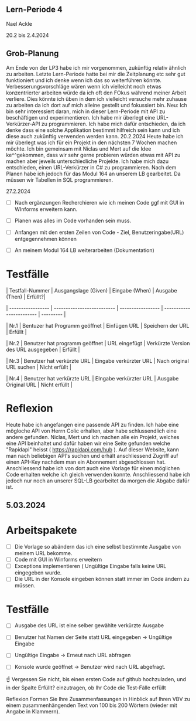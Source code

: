 ## Lern-Periode 4
Nael Ackle

20.2 bis 2.4.2024

## Grob-Planung
Am Ende von der LP3 habe ich mir vorgenommen, zukünftig relativ ähnlich zu arbeiten. Letzte Lern-Periode hatte bei mir die Zeitplanung etc sehr gut funktioniert und ich denke wenn ich das so weiterführen könnte. Verbesserungsvorschläge wären wenn ich vielleicht noch etwas konzentrierter arbeiten würde da ich oft den FOkus während meiner Arbeit verliere. Dies könnte ich üben in dem ich vielleicht versuche mehr zuhause zu arbeiten da ich dort auf mich alleine gestellt und fokussiert bin.
Neu: Ich bin sehr interessiert daran, mich in dieser Lern-Periode mit API zu beschäftigen und experimentieren.
Ich habe mir überlegt eine URL-Verkürzer-API zu programmieren. Ich habe mich dafür entschieden, da ich denke dass eine solche Applikation bestimmt hilfreich sein kann und ich diese auch zukünftig verwenden werden kann.
20.2.2024
Heute habe ich mir überlegt was ich für ein Projekt in den nächsten 7 Wochen machen möchte. Ich bin gemeinsam mit Niclas und Mert auf die Idee ke^^gekommen, dass wir sehr gerne probieren würden etwas mit API zu machen aber jeweils unterschiedliche Projekte. Ich habe mich dazu entschieden, einen URL-Verkürzer in C# zu programmieren.
Nach dem Planen habe ich jedoch für das Modul 164 an unserem LB gearbeitet. Da müssen wir Tabellen in SQL programmieren.

27.2.2024

- [ ] Nach ergänzungen Recherchieren wie ich meinen Code ggf mit GUI in WInforms erweitern kann.

- [ ] Planen was alles im Code vorhanden sein muss.

- [ ] Anfangen mit den ersten Zeilen von Code - Ziel, Benutzeringabe(URL) entgegennehmen können

- [ ] An meinem Modul 164 LB weiterarbeiten (Dokumentation)


# Testfälle

| Testfall-Nummer |	Ausgangslage (Given) |	Eingabe (When) |	Ausgabe (Then)	| Erfüllt?|

| ----------------- | -------------------------- | ----------------- | ------------------------ | --------- |

| Nr.1 | Bentuzer hat Programm geöffnet | Einfügen URL | Speichern der URL | Erfüllt | 	

| Nr.2 | Benutzer hat programm geöffnet | URL eingefügt |  Verkürzte Version des URL ausgegeben | Erfüllt |

| Nr.3 | Benutzer hat verkürzte URL | Eingabe verkürzter URL | Nach original URL suchen | Nicht erfüllt |

| Nr.4 | Benutzer hat verkürzte URL | EIngabe verkürzter URL | Ausgabe Original URL | Nicht erfüllt | 


# Reflexion
Heute habe ich angefangen eine passende API zu finden. Ich habe eine mögloche API von Herrn Colic erhalten, aber habe schlussendlich eine andere gefunden. Niclas, Mert und ich machen alle ein Projekt, welches eine API beinhaltet und dafür haben wir eine Seite gefunden welche "Rapidapi" heisst ( https://rapidapi.com/hub ). Auf dieser Website, kann man nach beliebigen API's suchen und erhält anschliessend Zugriff auf einen API-Key nachdem man ein Abonnement abgeschlossen hat. Anschliessend habe ich von dort auch eine Vorlage für einen möglichen Code erhalten welche ich gleich verwenden konnte. 
Anschliessend habe ich jedoch nur noch an unserer SQL-LB gearbeitet da morgen die Abgabe dafür ist.



## 5.03.2024 

# Arbeitspakete

- [ ] Die Vorlage so abändern das ich eine selbst bestimmte Ausgabe von meinem URL bekomme.
- [ ] Code mit GUI in Winforms erweitern
- [ ] Exceptions implementieren ( Ungültige Eingabe falls keine URL eingegeben wurde.
- [ ] Die URL in der Konsole eingeben können statt immer im Code ändern zu müssen. 

# Testfälle
- [ ] Ausgabe des URL ist eine selber gewählte verkürzte Ausgabe
- [ ] Benutzer hat Namen der Seite statt URL eingegeben -> Ungültige Eingabe
- [ ] Ungültige Eingabe -> Erneut nach URL abfragen
- [ ] Konsole wurde geöffnet -> Benutzer wird nach URL abgefragt.

	

☝️ Vergessen Sie nicht, bis einen ersten Code auf github hochzuladen, und in der Spalte Erfüllt? einzutragen, ob Ihr Code die Test-Fälle erfüllt

Reflexion
Formen Sie Ihre Zusammenfassungen in Hinblick auf Ihren VBV zu einem zusammenhängenden Text von 100 bis 200 Wörtern (wieder mit Angabe in Klammern).
